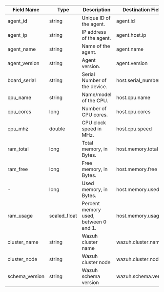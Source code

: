 | Field Name     | Type         | Description                           | Destination Field    | Custom |
| -------------- | ------------ | ------------------------------------- | -------------------- | ------ |
| agent_id       | string       | Unique ID of the agent.               | agent.id             | FALSE  |
| agent_ip       | string       | IP address of the agent.              | agent.host.ip        | TRUE   |
| agent_name     | string       | Name of the agent.                    | agent.name           | FALSE  |
| agent_version  | string       | Agent version.                        | agent.version        | FALSE  |
| board_serial   | string       | Serial Number of the device.          | host.serial_number   | TRUE   |
| cpu_name       | string       | Name/model of the CPU.                | host.cpu.name        | TRUE   |
| cpu_cores      | long         | Number of CPU cores.                  | host.cpu.cores       | TRUE   |
| cpu_mhz        | double       | CPU clock speed in MHz.               | host.cpu.speed       | TRUE   |
| ram_total      | long         | Total memory, in Bytes.               | host.memory.total    | TRUE   |
| ram_free       | long         | Free memory, in Bytes.                | host.memory.free     | TRUE   |
| -              | long         | Used memory, in Bytes.                | host.memory.used     | TRUE   |
| ram_usage      | scaled_float | Percent memory used, between 0 and 1. | host.memory.usage    | TRUE   |
| cluster_name   | string       | Wazuh cluster name                    | wazuh.cluster.name   | TRUE   |
| cluster_node   | string       | Wazuh cluster node                    | wazuh.cluster.node   | TRUE   |
| schema_version | string       | Wazuh schema version                  | wazuh.schema.version | TRUE   |
